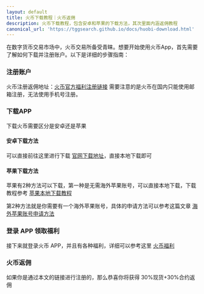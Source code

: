```yaml
---
layout: default
title: 火币下载教程｜火币返佣
description: 火币下载教程，包含安卓和苹果的下载方法，其次里面内涵返佣教程
canonical_url: 'https://tggsearch.github.io/docs/huobi-download.html'
---
```

在数字货币交易市场中，火币交易所备受青睐。想要开始使用火币App，首先需要了解如何下载并注册账户。以下是详细的步骤指南：

### 注册账户
火币注册返佣地址：[火币官方福利注册链接](./302.html?target=https://www.huobi-kol.me/invite/zh-cn/1g?invite_code=xgf98223)
需要注意的是火币在国内只能使用邮箱注册，无法使用手机号注册。

### 下载APP
下载火币需要区分是安卓还是苹果

#### 安卓下载方法
可以直接前往这里进行下载 [官网下载地址](./302.html?target=https://www.htx.com/zh-cn/download/#exchange)，直接本地下载即可

#### 苹果下载方法
苹果有2种方法可以下载，第一种是无需海外苹果账号，可以直接本地下载，下载教程参考 [苹果本地下载教程](./302.html?target=https://m.htx.com.nr/zh-cn/download/?inviter_id=11328530)

第2种方法就是你需要有一个海外苹果账号，具体的申请方法可以参考这篇文章 [海外苹果账号申请方法](./apple-id.html)

### 登录 APP 领取福利
接下来就登录火币 APP，并且有各种福利，详细可以参考这里 [火币福利](./huobi-act.html)

### 火币返佣
如果你是通过本文的链接进行注册的，那么恭喜你将获得 30%现货+30%合约返佣